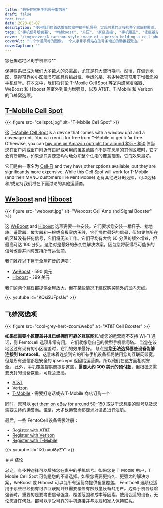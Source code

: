 ```yaml
---
title: "最好的家用手机信号增强器"
draft: false
toc: true
date: 2023-05-07
description: "使用我们的首选增强您家中的手机信号，实现可靠的连接和整个家庭的覆盖。"
tags: ["手机信号增强器", "Webboost", "升压", "家庭连接", "手机覆盖", "家庭基站", "蜂窝信号放大器", "无线信号增强器", "信号增强设备", "移动连接", "手机接待处", "家庭上网", "无线增强器", "电子产品", "家装", "电信", "技术", "智能家居", "无线通话", "移动网络"]
cover: "/img/cover/A_cartoon-style_image_of_a_person_holding_a_cell_phone.png"
coverAlt: "一个卡通风格的图像，一个人拿着手机站在信号条增加的助推器旁边。"
coverCaption: ""
---
```

 您在偏远地区的手机信号**

保持联系已成为我们大多数人的必需品，尤其是在大流行期间。然而，在偏远地区，获得可靠的小区信号可能具有挑战性。幸运的是，有多种选项可用于增强您的手机信号。在本文中，我们将讨论 T-Mobile Cell Spot 等室内蜂窝增强器、WeBoost 和 Hiboost 等室外到室内增强器，以及 AT&T、T-Mobile 和 Verizon 的飞蜂窝选项。

## [T-Mobile Cell Spot](https://amzn.to/41cXppc)

{{< figure src="cellspot.jpg" alt="T-Mobile Cell Spot" >}}

这 [T-Mobile Cell Spot](https://amzn.to/41cXppc) is a device that comes with a window unit and a coverage unit. You can rent it for free from T-Mobile or get it for free. Otherwise, you can [buy one on Amazon outright for around $25 - $50](https://amzn.to/41cXppc) 仅当您在窗户内或窗户附近有良好或可用的覆盖范围而不是在房屋的其他区域时，它才会有所帮助。如果您只需要更均匀地分布整个住宅的覆盖范围，它的效果最好。

它们是由一家名为 [Cell-Fi](https://nextivityinc.com/products/) and they have other options available, but they are significantly more expensive. While this Cell Spot will work for T-Mobile (and their MVNO customers like Mint Mobile) 还有其他更好的选择，可以选择和/或支持我们将在下面讨论的其他运营商。

## [WeBoost](https://amzn.to/42chuNG) and [Hiboost](https://amzn.to/3NPsSL6)

{{< figure src="weboost.jpg" alt="Weboost Cell Amp and Signal Booster" >}}

这 [WeBoost](https://amzn.to/42chuNG) and [Hiboost](https://amzn.to/3NPsSL6) 选项需要一些安装。它们要求您安装一根杆子、接地棒、避雷器、放大器和一根或多根室内天线。它们提供最好的信号，但如果您所在的区域没有任何信号，它们将无法工作。它们平均有大约 60 分贝的额外增益，但最高可达 100 分贝。这绝对是最好的永久性解决方案，因为您将获得尽可能多的信号改善并同时支持所有运营商。

我们推荐以下用于全屋扩音的选项：

- [WeBoost](https://amzn.to/42chuNG) - 590 美元
- [Hiboost](https://amzn.to/3NPsSL6) - 399 美元

我们的两个建议都提供全屋放大，但在某些情况下建议购买额外的室内天线。

{{< youtube id="KQsi5UFpsUo" >}}

## 飞蜂窝选项

{{< figure src="cool-grey-hero-zoom.webp" alt="AT&T Cell Booster" >}}

**如果您需要小区覆盖并且已经拥有可靠的互联网**和/或您的运营商不支持 Wi-Fi 通话，则 Femtocell 选项非常有用。
它们就像您自己的微型手机信号塔。
当您在该地区没有现有的小区覆盖时，它们的效果最好。
缺点是**您无法选择哪些设备能够连接到 femtocell**。这意味着连接到它的所有手机设备都将使用您的互联网带宽。但是所有通信都是安全的 ipsec vpn 返回给运营商。所以他们在这方面相对安全。
此外，手机覆盖提供商提供这些，**需要大约 300 美元的预付款**，但根据您需要支持的设备数量，可能会更高。
 
- [AT&T](https://www.att.com/buy/accessories/Specialty-Items/att-cell-booster.html)
- [Verizon](https://www.verizon.com/products/verizon-lte-network-extender/)
- [T-Mobile](https://www.t-mobile.com/support/coverage/4g-lte-cellspot) - 需要打电话或去 T-Mobile 商店订购一个

同时，您可以 [get them on eBay for around $50-$150](https://www.ebay.com/sch/i.html?_nkw=femtocell) 取决于您想要的型号以及您需要支持的运营商。但是，大多数运营商都要求对设备进行注册。

最后，一些 FemtoCell 设备需要注册：

- [Register with AT&T](https://www.att.com/device-support/article/wireless/KM1458172/ATT/ATTSS2FII)
- [Register with Verizon](https://www.verizonwireless.com/content/wcms/overlays/register-signal-booster.html)
- [Register with T-Mobile](https://www.t-mobile.com/support/coverage/4g-lte-cellspot)

{{< youtube id="IXLnAoi8yZY" >}}

＃＃ 结论

总之，有多种选择可以增强您在家中的手机信号。如果您是 T-Mobile 用户，T-Mobile Cell Spot 可能是您的不错选择。如果您需要更持久、更强大的解决方案，WeBoost 或 Hiboost 可以为所有运营商提供全屋覆盖。 Femtocell 选项也适用于那些已经拥有可靠互联网并且需要覆盖有限数量设备的用户。选择手机信号增强器时，重要的是要考虑信号强度、覆盖范围和成本等因素。使用合适的设备，无论您身在何处，都可以享受可靠的手机连接并与朋友和家人保持联系。
